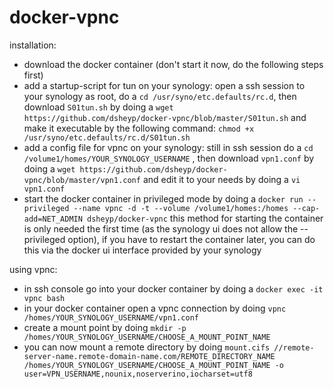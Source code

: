 # docker-vpnc


installation:
- download the docker container (don't start it now, do the following steps first)
- add a startup-script for tun on your synology: open a ssh session to your synology as root, do a `cd /usr/syno/etc.defaults/rc.d`, then download `S01tun.sh` by doing a
`wget https://github.com/dsheyp/docker-vpnc/blob/master/S01tun.sh`
and make it executable by the following command:
`chmod +x /usr/syno/etc.defaults/rc.d/S01tun.sh`
- add a config file for vpnc on your synology: still in ssh session do a
`cd /volume1/homes/YOUR_SYNOLOGY_USERNAME`
, then download `vpn1.conf` by doing a
`wget https://github.com/dsheyp/docker-vpnc/blob/master/vpn1.conf`
and edit it to your needs by doing a
`vi vpn1.conf`
- start the docker container in privileged mode by doing a
`docker run --privileged --name vpnc -d -t --volume /volume1/homes:/homes --cap-add=NET_ADMIN dsheyp/docker-vpnc`
this method for starting the container is only needed the first time (as the synology ui does not allow the --privileged option), if you have to restart the container later, you can do this via the docker ui interface provided by your synology


using vpnc:
- in ssh console go into your docker container by doing a
`docker exec -it vpnc bash`
- in your docker container open a vpnc connection by doing
`vpnc /homes/YOUR_SYNOLOGY_USERNAME/vpn1.conf`
- create a mount point by doing
`mkdir -p /homes/YOUR_SYNOLOGY_USERNAME/CHOOSE_A_MOUNT_POINT_NAME`
- you can now mount a remote directory by doing
`mount.cifs //remote-server-name.remote-domain-name.com/REMOTE_DIRECTORY_NAME /homes/YOUR_SYNOLOGY_USERNAME/CHOOSE_A_MOUNT_POINT_NAME -o user=VPN_USERNAME,nounix,noserverino,iocharset=utf8`


    
    




